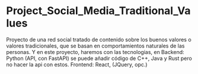 # Project_Social_Media_Traditional_Values
Proyecto de una red social tratado de contenido sobre los buenos valores o valores tradicionales, que se basan en comportamientos naturales de las personas. Y en este proyecto, haremos con las tecnologias, en Backend: Python (API, con FastAPI) se puede añadir código de C++, Java y Rust pero no hacer la api con estos. Frontend: React, (JQuery, opc.)
